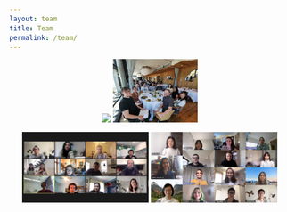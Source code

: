 ```yaml
---
layout: team
title: Team
permalink: /team/
---
```

<p align="middle">
  <img src="/images/lab-photos/IMG_5295.png" width="30%" />
  <img src="/images/lab-photos/IMG_20191024_144238_1.jpg" width="30%" /> 
</p>
<p align="middle">
  <img src="/images/lab-photos/09102020_lablunch.png" width="45%" />
  <img src="/images/lab-photos/Screen Shot 2021-09-24 at 12.30.37 pm.png" width="45%" /> 
</p>

